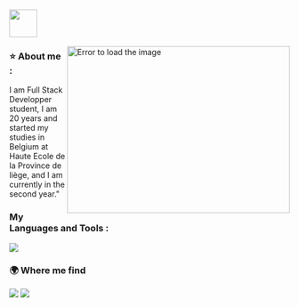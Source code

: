 
<!--The gif of cat and link github-->
### <img src="https://media.giphy.com/media/VgCDAzcKvsR6OM0uWg/giphy.gif" width="50">

<!--There is the image than is in side right-->
<img boder="2px" src="https://raw.githubusercontent.com/MicaelliMedeiros/micaellimedeiros/master/image/computer-illustration.png" min-width="400px" max-width="400px" width="400px" height="300px" align="right" alt="Error to load the image">

<!--About me-->
<div align="left">
  <h3>⭐ About me :</h3>
  <p>I am Full Stack Developper student, I am 20 years and started my studies in Belgium at Haute Ecole de la Province de liège, and I am currently in the second year."</p>
</div>

<!--The skills-->
<div align="left">
<h3>My Languages and Tools :</h3>
  <img src="https://skillicons.dev/icons?i=html,css,js,php,mysql,figma,wordpress,github,phpstorm">
</div>

<!--Where me find-->
<div align="left"> 
  <h3>🌍 Where me find</h3>
  <a href="https://www.instagram.com/sam_requena" target="_blank"><img src="https://skillicons.dev/icons?i=instagram" target="_blank"></a>
  <a href="mailto:samrequena1510@gmail.com" target="_blank"><img src="https://skillicons.dev/icons?i=gmail" target="_blank"></a>
</div>
<br>
